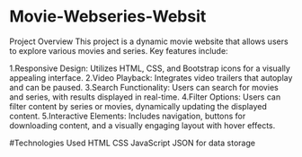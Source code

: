 # Movie-Webseries-Websit
Project Overview
This project is a dynamic movie website that allows users to explore various movies and series. Key features include:

1.Responsive Design: Utilizes HTML, CSS, and Bootstrap icons for a visually appealing interface.
2.Video Playback: Integrates video trailers that autoplay and can be paused.
3.Search Functionality: Users can search for movies and series, with results displayed in real-time.
4.Filter Options: Users can filter content by series or movies, dynamically updating the displayed content.
5.Interactive Elements: Includes navigation, buttons for downloading content, and a visually engaging layout with hover effects.

#Technologies Used
HTML
CSS
JavaScript
JSON for data storage
